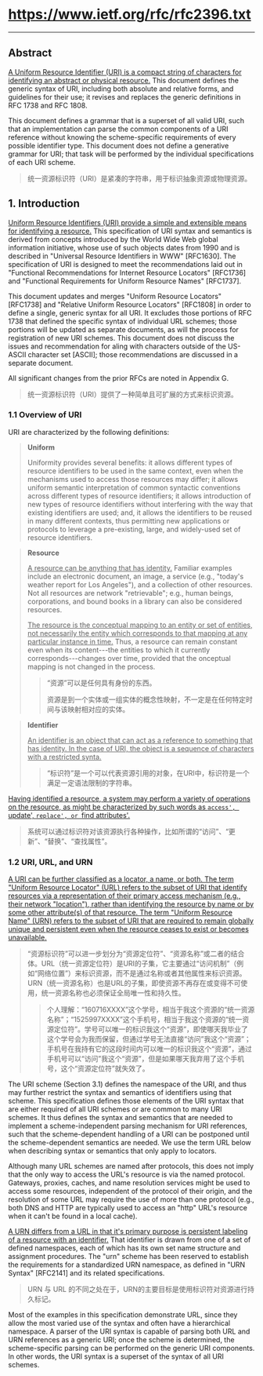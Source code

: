 # https://www.ietf.org/rfc/rfc2396.txt

---

## Abstract

<u>A Uniform Resource Identifier (URI) is a compact string of characters for identifying an abstract or physical resource.</u>  This document defines the generic syntax of URI, including both absolute and relative forms, and guidelines for their use; it revises and replaces the generic definitions in RFC 1738 and RFC 1808.

This document defines a grammar that is a superset of all valid URI, such that an implementation can parse the common components of a URI reference without knowing the scheme-specific requirements of every possible identifier type.  This document does not define a generative grammar for URI; that task will be performed by the individual specifications of each URI scheme.

> 统一资源标识符（URI）是紧凑的字符串，用于标识抽象资源或物理资源。

## 1. Introduction

<u>Uniform Resource Identifiers (URI) provide a simple and extensible means for identifying a resource.</u>  This specification of URI syntax and semantics is derived from concepts introduced by the World Wide Web global information initiative, whose use of such objects dates from 1990 and is described in "Universal Resource Identifiers in WWW" [RFC1630].  The specification of URI is designed to meet the recommendations laid out in "Functional Recommendations for Internet Resource Locators" [RFC1736] and "Functional Requirements for Uniform Resource Names" [RFC1737].

This document updates and merges "Uniform Resource Locators" [RFC1738] and "Relative Uniform Resource Locators" [RFC1808] in order to define a single, generic syntax for all URI.  It excludes those portions of RFC 1738 that defined the specific syntax of individual URL schemes; those portions will be updated as separate documents, as will the process for registration of new URI schemes.  This document does not discuss the issues and recommendation for aling with characters outside of the US-ASCII character set [ASCII]; those recommendations are discussed in a separate document.

All significant changes from the prior RFCs are noted in Appendix G.

> 统一资源标识符（URI）提供了一种简单且可扩展的方式来标识资源。

### 1.1 Overview of  URI

URI are characterized by the following definitions:

> **Uniform**
>
> Uniformity provides several benefits: it allows different types of resource identifiers to be used in the same context, even when the mechanisms used to access those resources may differ; it allows uniform semantic interpretation of common syntactic conventions across different types of resource identifiers; it allows introduction of new types of resource identifiers without interfering with the way that existing identifiers are used; and, it allows the identifiers to be reused in many different contexts, thus permitting new applications or protocols to leverage a pre-existing, large, and widely-used set of resource identifiers.

> **Resource**
>
> <u>A resource can be anything that has identity.</u>  Familiar examples include an electronic document, an image, a service (e.g., "today's weather report for Los Angeles"), and a collection of other resources.  Not all resources are network "retrievable"; e.g., human beings, corporations, and bound books in a library can also be considered resources.
>
> <u>The resource is the conceptual mapping to an entity or set of entities, not necessarily the entity which corresponds to that mapping at any particular instance in time.</u> Thus, a resource can remain constant even when its content---the entities to which it currently corresponds---changes over time, provided that the onceptual mapping is not changed in the process.
>
> > “资源”可以是任何具有身份的东西。
> >
> > 资源是到一个实体或一组实体的概念性映射，不一定是在任何特定时间与该映射相对应的实体。

> **Identifier**
>
> <u>An identifier is an object that can act as a reference to something that has identity.  In the case of URI, the object is a sequence of characters with a restricted synta.</u>
>
> > “标识符”是一个可以代表资源引用的对象，在URI中，标识符是一个满足一定语法限制的字符串。

<u>Having identified a resource, a system may perform a variety of operations on the resource, as might be characterized by such words as `access', `update', `replace', or `find attributes'.</u>

> 系统可以通过标识符对该资源执行各种操作，比如所谓的“访问”、“更新”、“替换”、“查找属性”。

### 1.2 URI, URL, and URN

<u>A URI can be further classified as a locator, a name, or both.  The term "Uniform Resource Locator" (URL) refers to the subset of URI that identify resources via a representation of their primary access mechanism (e.g., their network "location"), rather than identifying the resource by name or by some other attribute(s) of that resource. The term "Uniform Resource Name" (URN) refers to the subset of URI that are required to remain globally unique and persistent even when the resource ceases to exist or becomes unavailable.</u>

> “资源标识符”可以进一步划分为“资源定位符”、“资源名称”或二者的结合体。URL（统一资源定位符）是URI的子集，它主要通过“访问机制”（例如“网络位置”）来标识资源，而不是通过名称或者其他属性来标识资源。URN（统一资源名称）也是URL的子集，即使资源不再存在或变得不可使用，统一资源名称也必须保证全局唯一性和持久性。
>
> > 个人理解：“160716XXXX”这个学号，相当于我这个资源的“统一资源名称”；“1525997XXXX”这个手机号，相当于我这个资源的“统一资源定位符”。学号可以唯一的标识我这个“资源”，即使哪天我毕业了这个学号会为我而保留，但通过学号无法直接“访问”我这个“资源”；手机号在我持有它的这段时间内可以唯一的标识我这个“资源”，通过手机号可以“访问”我这个“资源”，但是如果哪天我弃用了这个手机号，这个“资源定位符”就失效了。

The URI scheme (Section 3.1) defines the namespace of the URI, and thus may further restrict the syntax and semantics of identifiers using that scheme.  This specification defines those elements of the URI syntax that are either required of all URI schemes or are common to many URI schemes.  It thus defines the syntax and semantics that are needed to implement a scheme-independent parsing mechanism for URI references, such that the scheme-dependent handling of a URI can be postponed until the scheme-dependent semantics are needed.  We use the term URL below when describing syntax or semantics that only apply to locators.

Although many URL schemes are named after protocols, this does not imply that the only way to access the URL's resource is via the named protocol.  Gateways, proxies, caches, and name resolution services might be used to access some resources, independent of the protocol of their origin, and the resolution of some URL may require the use of more than one protocol (e.g., both DNS and HTTP are typically used to access an "http" URL's resource when it can't be found in a local cache).

<u>A URN differs from a URL in that it's primary purpose is persistent labeling of a resource with an identifier.</u>  That identifier is drawn from one of a set of defined namespaces, each of which has its own set name structure and assignment procedures.  The "urn" scheme has been reserved to establish the requirements for a standardized URN namespace, as defined in "URN Syntax" [RFC2141] and its related specifications.

> URN 与 URL 的不同之处在于，URN的主要目标是使用标识符对资源进行持久标记。

Most of the examples in this specification demonstrate URL, since they allow the most varied use of the syntax and often have a hierarchical namespace.  A parser of the URI syntax is capable of parsing both URL and URN references as a generic URI; once the scheme is determined, the scheme-specific parsing can be performed on the generic URI components.  In other words, the URI syntax is a superset of the syntax of all URI schemes.